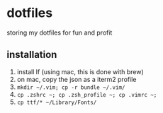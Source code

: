 # dotfiles
storing my dotfiles for fun and profit

## installation

1. install lf (using mac, this is done with brew)
2. on mac, copy the json as a iterm2 profile
3. `mkdir ~/.vim; cp -r bundle ~/.vim/`
4. `cp .zshrc ~; cp .zsh_profile ~; cp .vimrc ~;`
5. `cp ttf/* ~/Library/Fonts/`
